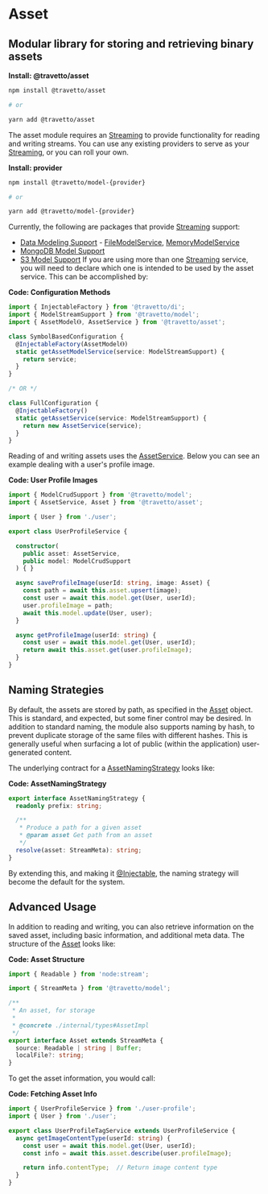 <!-- This file was generated by @travetto/doc and should not be modified directly -->
<!-- Please modify https://github.com/travetto/travetto/tree/main/module/asset/DOC.tsx and execute "npx trv doc" to rebuild -->
# Asset

## Modular library for storing and retrieving binary assets

**Install: @travetto/asset**
```bash
npm install @travetto/asset

# or

yarn add @travetto/asset
```

The asset module requires an [Streaming](https://github.com/travetto/travetto/tree/main/module/model/src/service/stream.ts#L3) to provide functionality for reading and writing streams. You can use any existing providers to serve as your [Streaming](https://github.com/travetto/travetto/tree/main/module/model/src/service/stream.ts#L3), or you can roll your own.

**Install: provider**
```bash
npm install @travetto/model-{provider}

# or

yarn add @travetto/model-{provider}
```
Currently, the following are packages that provide [Streaming](https://github.com/travetto/travetto/tree/main/module/model/src/service/stream.ts#L3) support:
   *  [Data Modeling Support](https://github.com/travetto/travetto/tree/main/module/model#readme "Datastore abstraction for core operations.") - [FileModelService](https://github.com/travetto/travetto/tree/main/module/model/src/provider/file.ts#L49), [MemoryModelService](https://github.com/travetto/travetto/tree/main/module/model/src/provider/memory.ts#L54)
   *  [MongoDB Model Support](https://github.com/travetto/travetto/tree/main/module/model-mongo#readme "Mongo backing for the travetto model module.")
   *  [S3 Model Support](https://github.com/travetto/travetto/tree/main/module/model-s3#readme "S3 backing for the travetto model module.")
If you are using more than one [Streaming](https://github.com/travetto/travetto/tree/main/module/model/src/service/stream.ts#L3) service, you will need to declare which one is intended to be used by the asset service.  This can be accomplished by:

**Code: Configuration Methods**
```typescript
import { InjectableFactory } from '@travetto/di';
import { ModelStreamSupport } from '@travetto/model';
import { AssetModelⲐ, AssetService } from '@travetto/asset';

class SymbolBasedConfiguration {
  @InjectableFactory(AssetModelⲐ)
  static getAssetModelService(service: ModelStreamSupport) {
    return service;
  }
}

/* OR */

class FullConfiguration {
  @InjectableFactory()
  static getAssetService(service: ModelStreamSupport) {
    return new AssetService(service);
  }
}
```

Reading of and writing assets uses the [AssetService](https://github.com/travetto/travetto/tree/main/module/asset/src/service.ts#L20).  Below you can see an example dealing with a user's profile image.

**Code: User Profile Images**
```typescript
import { ModelCrudSupport } from '@travetto/model';
import { AssetService, Asset } from '@travetto/asset';

import { User } from './user';

export class UserProfileService {

  constructor(
    public asset: AssetService,
    public model: ModelCrudSupport
  ) { }

  async saveProfileImage(userId: string, image: Asset) {
    const path = await this.asset.upsert(image);
    const user = await this.model.get(User, userId);
    user.profileImage = path;
    await this.model.update(User, user);
  }

  async getProfileImage(userId: string) {
    const user = await this.model.get(User, userId);
    return await this.asset.get(user.profileImage);
  }
}
```

## Naming Strategies
By default, the assets are stored by path, as specified in the [Asset](https://github.com/travetto/travetto/tree/main/module/asset/src/types.ts#L10) object.  This is standard, and expected, but some finer control may be desired.  In addition to standard naming, the module also supports naming by hash, to prevent duplicate storage of the same files with different hashes. This is generally useful when surfacing a lot of public (within the application) user-generated content. 

The underlying contract for a [AssetNamingStrategy](https://github.com/travetto/travetto/tree/main/module/asset/src/naming.ts#L8) looks like:

**Code: AssetNamingStrategy**
```typescript
export interface AssetNamingStrategy {
  readonly prefix: string;

  /**
   * Produce a path for a given asset
   * @param asset Get path from an asset
   */
  resolve(asset: StreamMeta): string;
}
```

By extending this, and making it [@Injectable](https://github.com/travetto/travetto/tree/main/module/di/src/decorator.ts#L31), the naming strategy will become the default for the system.

## Advanced Usage
In addition to reading and writing, you can also retrieve information on the saved asset, including basic information, and additional meta data.  The structure of the [Asset](https://github.com/travetto/travetto/tree/main/module/asset/src/types.ts#L10) looks like:

**Code: Asset Structure**
```typescript
import { Readable } from 'node:stream';

import { StreamMeta } from '@travetto/model';

/**
 * An asset, for storage
 *
 * @concrete ./internal/types#AssetImpl
 */
export interface Asset extends StreamMeta {
  source: Readable | string | Buffer;
  localFile?: string;
}
```

To get the asset information, you would call:

**Code: Fetching Asset Info**
```typescript
import { UserProfileService } from './user-profile';
import { User } from './user';

export class UserProfileTagService extends UserProfileService {
  async getImageContentType(userId: string) {
    const user = await this.model.get(User, userId);
    const info = await this.asset.describe(user.profileImage);

    return info.contentType;  // Return image content type
  }
}
```
